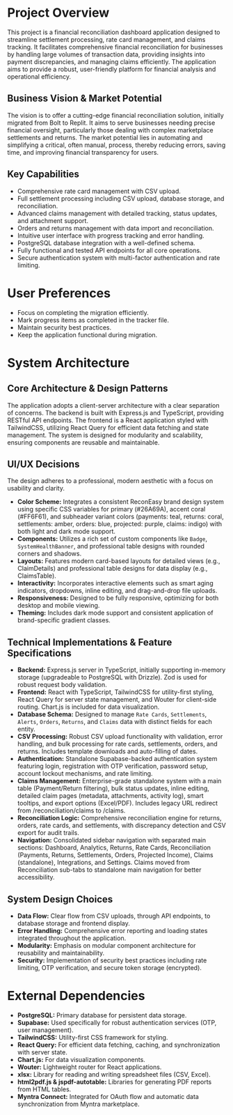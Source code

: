 # Project Overview

This project is a financial reconciliation dashboard application designed to streamline settlement processing, rate card management, and claims tracking. It facilitates comprehensive financial reconciliation for businesses by handling large volumes of transaction data, providing insights into payment discrepancies, and managing claims efficiently. The application aims to provide a robust, user-friendly platform for financial analysis and operational efficiency.

## Business Vision & Market Potential

The vision is to offer a cutting-edge financial reconciliation solution, initially migrated from Bolt to Replit. It aims to serve businesses needing precise financial oversight, particularly those dealing with complex marketplace settlements and returns. The market potential lies in automating and simplifying a critical, often manual, process, thereby reducing errors, saving time, and improving financial transparency for users.

## Key Capabilities

- Comprehensive rate card management with CSV upload.
- Full settlement processing including CSV upload, database storage, and reconciliation.
- Advanced claims management with detailed tracking, status updates, and attachment support.
- Orders and returns management with data import and reconciliation.
- Intuitive user interface with progress tracking and error handling.
- PostgreSQL database integration with a well-defined schema.
- Fully functional and tested API endpoints for all core operations.
- Secure authentication system with multi-factor authentication and rate limiting.

# User Preferences

- Focus on completing the migration efficiently.
- Mark progress items as completed in the tracker file.
- Maintain security best practices.
- Keep the application functional during migration.

# System Architecture

## Core Architecture & Design Patterns

The application adopts a client-server architecture with a clear separation of concerns. The backend is built with Express.js and TypeScript, providing RESTful API endpoints. The frontend is a React application styled with TailwindCSS, utilizing React Query for efficient data fetching and state management. The system is designed for modularity and scalability, ensuring components are reusable and maintainable.

## UI/UX Decisions

The design adheres to a professional, modern aesthetic with a focus on usability and clarity.
- **Color Scheme:** Integrates a consistent ReconEasy brand design system using specific CSS variables for primary (#26A69A), accent coral (#FF6F61), and subheader variant colors (payments: teal, returns: coral, settlements: amber, orders: blue, projected: purple, claims: indigo) with both light and dark mode support.
- **Components:** Utilizes a rich set of custom components like `Badge`, `SystemHealthBanner`, and professional table designs with rounded corners and shadows.
- **Layouts:** Features modern card-based layouts for detailed views (e.g., ClaimDetails) and professional table designs for data display (e.g., ClaimsTable).
- **Interactivity:** Incorporates interactive elements such as smart aging indicators, dropdowns, inline editing, and drag-and-drop file uploads.
- **Responsiveness:** Designed to be fully responsive, optimizing for both desktop and mobile viewing.
- **Theming:** Includes dark mode support and consistent application of brand-specific gradient classes.

## Technical Implementations & Feature Specifications

- **Backend:** Express.js server in TypeScript, initially supporting in-memory storage (upgradeable to PostgreSQL with Drizzle). Zod is used for robust request body validation.
- **Frontend:** React with TypeScript, TailwindCSS for utility-first styling, React Query for server state management, and Wouter for client-side routing. Chart.js is included for data visualization.
- **Database Schema:** Designed to manage `Rate Cards`, `Settlements`, `Alerts`, `Orders`, `Returns`, and `Claims` data with distinct fields for each entity.
- **CSV Processing:** Robust CSV upload functionality with validation, error handling, and bulk processing for rate cards, settlements, orders, and returns. Includes template downloads and auto-filling of dates.
- **Authentication:** Standalone Supabase-backed authentication system featuring login, registration with OTP verification, password setup, account lockout mechanisms, and rate limiting.
- **Claims Management:** Enterprise-grade standalone system with a main table (Payment/Return filtering), bulk status updates, inline editing, detailed claim pages (metadata, attachments, activity log), smart tooltips, and export options (Excel/PDF). Includes legacy URL redirect from /reconciliation/claims to /claims.
- **Reconciliation Logic:** Comprehensive reconciliation engine for returns, orders, rate cards, and settlements, with discrepancy detection and CSV export for audit trails.
- **Navigation:** Consolidated sidebar navigation with separated main sections: Dashboard, Analytics, Returns, Rate Cards, Reconciliation (Payments, Returns, Settlements, Orders, Projected Income), Claims (standalone), Integrations, and Settings. Claims moved from Reconciliation sub-tabs to standalone main navigation for better accessibility.

## System Design Choices

- **Data Flow:** Clear flow from CSV uploads, through API endpoints, to database storage and frontend display.
- **Error Handling:** Comprehensive error reporting and loading states integrated throughout the application.
- **Modularity:** Emphasis on modular component architecture for reusability and maintainability.
- **Security:** Implementation of security best practices including rate limiting, OTP verification, and secure token storage (encrypted).

# External Dependencies

- **PostgreSQL:** Primary database for persistent data storage.
- **Supabase:** Used specifically for robust authentication services (OTP, user management).
- **TailwindCSS:** Utility-first CSS framework for styling.
- **React Query:** For efficient data fetching, caching, and synchronization with server state.
- **Chart.js:** For data visualization components.
- **Wouter:** Lightweight router for React applications.
- **xlsx:** Library for reading and writing spreadsheet files (CSV, Excel).
- **html2pdf.js & jspdf-autotable:** Libraries for generating PDF reports from HTML tables.
- **Myntra Connect:** Integrated for OAuth flow and automatic data synchronization from Myntra marketplace.